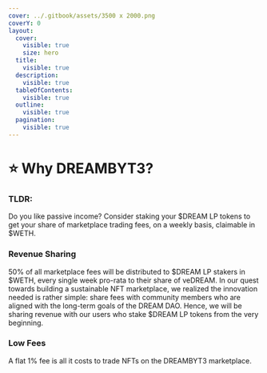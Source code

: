 ```yaml
---
cover: ../.gitbook/assets/3500 x 2000.png
coverY: 0
layout:
  cover:
    visible: true
    size: hero
  title:
    visible: true
  description:
    visible: true
  tableOfContents:
    visible: true
  outline:
    visible: true
  pagination:
    visible: true
---
```


# ⭐ Why DREAMBYT3?

### TLDR:

Do you like passive income? Consider staking your $DREAM LP tokens to get your share of marketplace trading fees, on a weekly basis, claimable in $WETH.

### Revenue Sharing

50% of all marketplace fees will be distributed to $DREAM LP stakers in $WETH, every single week pro-rata to their share of veDREAM. In our quest towards building a sustainable NFT marketplace, we realized the innovation needed is rather simple: share fees with community members who are aligned with the long-term goals of the DREAM DAO. Hence, we will be sharing revenue with our users who stake $DREAM LP tokens from the very beginning.

### Low Fees

A flat 1% fee is all it costs to trade NFTs on the DREAMBYT3 marketplace.
